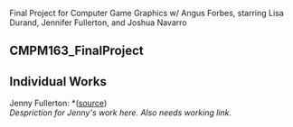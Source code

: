Final Project for Computer Game Graphics w/ Angus Forbes, starring Lisa Durand, Jennifer Fullerton, and Joshua Navarro

## CMPM163_FinalProject

## Individual Works
Jenny Fullerton:
*([source](https://www.google.com))</small>  
  _Despriction for Jenny's work here. Also needs working link._
